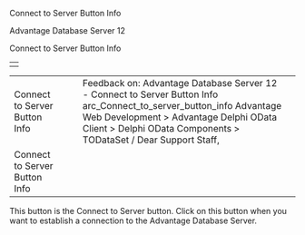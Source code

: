 Connect to Server Button Info




Advantage Database Server 12  

Connect to Server Button Info

|  |
| --- |
|  |

|  |  |  |  |  |
| --- | --- | --- | --- | --- |
| Connect to Server Button Info |  |  | Feedback on: Advantage Database Server 12 - Connect to Server Button Info arc\_Connect\_to\_server\_button\_info Advantage Web Development > Advantage Delphi OData Client > Delphi OData Components > TODataSet / Dear Support Staff, |  |
| Connect to Server Button Info |  |  |  |  |

This button is the Connect to Server button. Click on this button when you want to establish a connection to the Advantage Database Server.